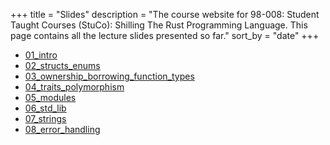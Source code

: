 +++
title = "Slides"
description = "The course website for 98-008: Student Taught Courses (StuCo): Shilling The Rust Programming Language. This page contains all the lecture slides presented so far."
sort_by = "date"
+++

* [01_intro](01_intro.pdf)
* [02_structs_enums](02_structs_enums.pdf)
* [03_ownership_borrowing_function_types](03_ownership_borrowing_function_types.pdf)
* [04_traits_polymorphism](04_traits_polymorphism.pdf)
* [05_modules](05_modules.pdf)
* [06_std_lib](06_std_lib.pdf)
* [07_strings](07_strings.pdf)
* [08_error_handling](08_error_handling.pdf)
